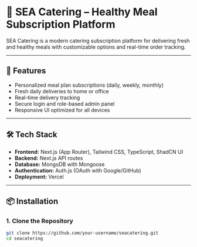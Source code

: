 # 🥗 SEA Catering – Healthy Meal Subscription Platform

SEA Catering is a modern catering subscription platform for delivering fresh and healthy meals with customizable options and real-time order tracking.

---

## 🚀 Features

- Personalized meal plan subscriptions (daily, weekly, monthly)
- Fresh daily deliveries to home or office
- Real-time delivery tracking
- Secure login and role-based admin panel
- Responsive UI optimized for all devices

---

## 🛠 Tech Stack

- **Frontend:** Next.js (App Router), Tailwind CSS, TypeScript, ShadCN UI
- **Backend:** Next.js API routes
- **Database:** MongoDB with Mongoose
- **Authentication:** Auth.js (OAuth with Google/GitHub)
- **Deployment:** Vercel

---

## 📦 Installation

### 1. Clone the Repository

```bash
git clone https://github.com/your-username/seacatering.git
cd seacatering
